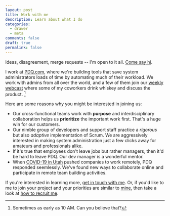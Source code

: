 ```yaml
---
layout: post
title: Work with me
description: Learn about what I do
categories:
  - drawer
  - meta
comments: false
draft: true
permalink: false
---
```


Ideas, disagreement, merge requests -- I'm open to it all. [Come say hi](/contact/).

I work at [PDQ.com](https://www.pdq.com), where we're building tools that save system administrators loads of time by automating much of their workload. We work with admins from all over the world, and a few of them join our [weekly webcast](https://live.pdq.com) where some of my coworkers drink whiskey and discuss the product. [^1]

Here are some reasons why you might be interested in joining us:

- Our cross-functional teams work with **purpose** and interdisciplinary collaboration helps us **prioritize** the important work first. That's a huge win for our customers.
- Our nimble group of developers and support staff practice a _rigorous_ but also _adaptive_ implementation of Scrum. We are aggressively interested in making system administration just a few clicks away for amateurs and professionals alike.
- If it's true that employees don't leave jobs but rather managers, then it'd be hard to leave PDQ. Our dev manager is a wonderful mentor.
- When [COVID-19 in Utah](https://rt.live/us/UT) pushed companies to work remotely, PDQ responded seemlessly. We've found new ways to collaborate online and participate in remote team building activities.

If you're interested in learning more, [get in touch with me](https://www.linkedin.com/in/brettinternet/). Or, if you'd like to me to join your project and your priorities are similar to [mine](/career/), then take a look at [how to recruit me](/recruit/).

[^1]: Sometimes as early as 10 AM. Can you believe that?
